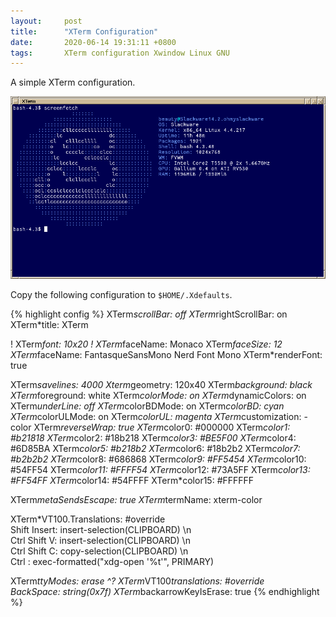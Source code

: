 ```yaml
---
layout:		post
title:		"XTerm Configuration"
date:		2020-06-14 19:31:11 +0800
tags:		XTerm configuration Xwindow Linux GNU
---
```


A simple XTerm configuration.

![My XTerm in FVWM](/assets/2020-06-14_XTerm_scrot.png)

Copy the following configuration to `$HOME/.Xdefaults`.

{% highlight config %}
XTerm*scrollBar: off
XTerm*rightScrollBar: on
XTerm*title: XTerm

! XTerm*font: 10x20
! XTerm*faceName: Monaco
XTerm*faceSize: 12
XTerm*faceName: FantasqueSansMono Nerd Font Mono
XTerm*renderFont: true

XTerm*savelines: 4000
Xterm*geometry: 120x40
XTerm*background: black
XTerm*foreground: white
XTerm*colorMode:  on
XTerm*dynamicColors:  on
XTerm*underLine:  off
XTerm*colorBDMode: on
XTerm*colorBD: cyan
XTerm*colorULMode:  on
XTerm*colorUL: magenta
XTerm*customization: -color
XTerm*reverseWrap: true
XTerm*color0: #000000
XTerm*color1: #b21818
XTerm*color2: #18b218
XTerm*color3: #BE5F00
XTerm*color4: #6D85BA
XTerm*color5: #b218b2
XTerm*color6: #18b2b2
XTerm*color7: #b2b2b2
XTerm*color8: #686868
XTerm*color9: #FF5454
XTerm*color10: #54FF54
XTerm*color11: #FFFF54
XTerm*color12: #73A5FF
XTerm*color13: #FF54FF
XTerm*color14: #54FFFF
XTerm*color15: #FFFFFF

XTerm*metaSendsEscape: true
XTerm*termName: xterm-color

XTerm*VT100.Translations: #override \
    Shift <KeyPress> Insert: insert-selection(CLIPBOARD) \n\
    Ctrl Shift <Key>V:    insert-selection(CLIPBOARD) \n\
    Ctrl Shift <Key>C:    copy-selection(CLIPBOARD) \n\
    Ctrl <Btn1Up>: exec-formatted("xdg-open '%t'", PRIMARY)

XTerm*ttyModes: erase ^?
XTerm*VT100*translations: #override \
			 <Key>BackSpace: string(0x7f)
XTerm*backarrowKeyIsErase: true
{% endhighlight %}
